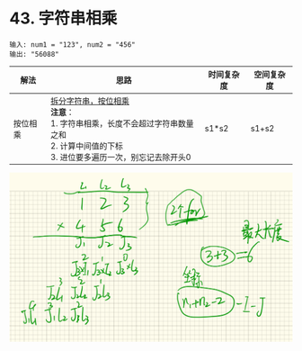 # 43. 字符串相乘

```
输入: num1 = "123", num2 = "456"
输出: "56088"
```

| 解法     | 思路                                                         | 时间复杂度 | 空间复杂度 |
| -------- | ------------------------------------------------------------ | ---------- | ---------- |
| 按位相乘 | <u>拆分字符串，按位相乘</u><br />**注意**：<br />1. 字符串相乘，长度不会超过字符串数量之和<br />2. 计算中间值的下标<br />3. 进位要多遍历一次，别忘记去除开头0 | s1*s2      | s1+s2      |

![43](assets/43.png)